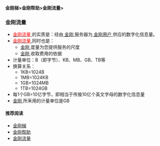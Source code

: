 #### 金刚梯>金刚帮助>金刚流量>
### 金刚流量
- [<font color="red"> 金刚流量 </font>](https://github.com/a2zitpro/web/blob/master/kkdatatraffic.md)的实质是：经由[ 金刚 ](https://github.com/a2zitpro/web/blob/master/a2zitpro.md)服务器为[ 金刚用户 ](https://github.com/a2zitpro/web/blob/master/kkuser.md)供应的数字化信息量。
- [<font color="red"> 金刚流量 </font>](https://github.com/a2zitpro/web/blob/master/kkdatatraffic.md)同时也是：
  - [ 金刚 ](https://github.com/a2zitpro/web/blob/master/a2zitpro.md)度量为您提供服务的尺度
  - [ 金刚 ](https://github.com/a2zitpro/web/blob/master/a2zitpro.md)收取费用的依据
- 计量单位：B（即字节）、KB、MB、GB、TB等
- 换算关系：
  - 1KB=1024B
  - 1MB=1024KB
  - 1GB=1024MB
  - 1TB=1024GB
- 每1个GB=10亿字节，即相当于传揄10亿个英文字母的数字化信息量
- [ 金刚 ](https://github.com/a2zitpro/web/blob/master/a2zitpro.md)所釆用的计量单位是GB


#### 推荐阅读

- [金刚梯](https://github.com/a2zitpro/web/blob/master/dlb.md)
- [金刚帮助](https://github.com/a2zitpro/web/blob/master/list_helpkkvpn.md)
- [金刚流量](https://github.com/a2zitpro/web/blob/master/list_kkdatatraffic.md)
